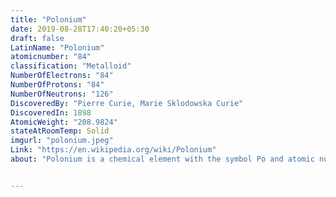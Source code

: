 ```yaml
---
title: "Polonium"
date: 2019-08-28T17:40:20+05:30
draft: false
LatinName: "Polonium"
atomicnumber: "84"
classification: "Metalloid"
NumberOfElectrons: "84"
NumberOfProtons: "84"
NumberOfNeutrons: "126" 
DiscoveredBy: "Pierre Curie, Marie Sklodowska Curie" 
DiscoveredIn: 1898
AtomicWeight: "208.9824"
stateAtRoomTemp: Solid
imgurl: "polonium.jpeg"
Link: "https://en.wikipedia.org/wiki/Polonium"
about: "Polonium is a chemical element with the symbol Po and atomic number 84. A rare and highly radioactive metal with no stable isotopes, polonium is chemically similar to selenium and tellurium, though its metallic character resembles that of its horizontal neighbors in the periodic table: thallium, lead, and bismuth. Due to the short half-life of all its isotopes, its natural occurrence is limited to tiny traces of the fleeting polonium-210 in uranium ores, as it is the penultimate daughter of natural uranium-238. Though slightly longer-lived isotopes exist, they are much more difficult to produce."


---
```


